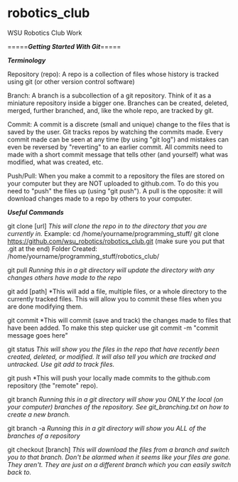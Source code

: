 robotics_club
=============

WSU Robotics Club Work



=====***Getting Started With Git***=====


***Terminology***

Repository (repo): A repo is a collection of files whose history is tracked using git (or other version control software)

Branch: A branch is a subcollection of a git repository. Think of it as a miniature repository inside a bigger one. Branches can be created, deleted, merged, further branched, and, like the whole repo, are tracked by git.

Commit: A commit is a discrete (small and unique) change to the files that is saved by the user. Git tracks repos
		by watching the commits made. Every commit made can be seen at any time (by using "git log") and
		mistakes can even be reversed by "reverting" to an earlier commit. All commits need to made with a short 		commit message that tells other (and yourself) what was modified, what was created, etc.

Push/Pull: When you make a commit to a repository the files are stored on your computer but they are NOT uploaded to
		github.com. To do this you need to "push" the files up (using "git push"). A pull is the opposite: it 			will download changes made to a repo by others to your computer.


***Useful Commands***

git clone [url] *This will clone the repo in to the directory that you are currently in.*
Example:
cd /home/yourname/programming_stuff/
git clone https://github.com/wsu_robotics/robotics_club.git  (make sure you put that .git at the end)
Folder Created: /home/yourname/programming_stuff/robotics_club/

git pull *Running this in a git directory will update the directory with any changes others have made to the repo*

git add [path] *This will add a file, multiple files, or a whole directory to the currently tracked files. This will 			allow you to commit these files when you are done modifying them.

git commit *This will commit (save and track) the changes made to files that have been added. To make this step quicker
	    use git commit -m "commit message goes here" 

git status *This will show you the files in the repo that have recently been created, deleted, or modified. It will also
	   tell you which are tracked and untracked. Use git add to track files.*

git push *This will push your locally made commits to the github.com repository (the "remote" repo).

git branch *Running this in a git directory will show you ONLY the local (on your computer) branches of the repository. 	    See git_branching.txt on how to create a new branch.*

git branch -a *Running this in a git directory will show you ALL of the branches of a repository*

git checkout [branch] *This will download the files from a branch and switch you to that branch. Don't be alarmed when 				it seems like your files are gone. They aren't. They are just on a different branch which you 				can easily switch back to.* 
